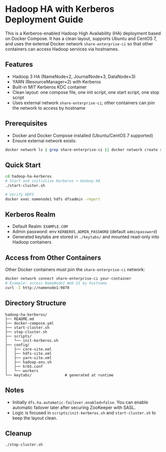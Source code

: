 # Hadoop HA with Kerberos Deployment Guide

This is a Kerberos-enabled Hadoop High Availability (HA) deployment based on Docker Compose. It has a clean layout, supports Ubuntu and CentOS 7, and uses the external Docker network `share-enterprise-ci` so that other containers can access Hadoop services via hostnames.

## Features
- Hadoop 3 HA (NameNode×2, JournalNode×3, DataNode×3)
- YARN (ResourceManager×2) with Kerberos
- Built-in MIT Kerberos KDC container
- Clean layout: one compose file, one init script, one start script, one stop script
- Uses external network `share-enterprise-ci`; other containers can join the network to access by hostname

## Prerequisites
- Docker and Docker Compose installed (Ubuntu/CentOS 7 supported)
- Ensure external network exists:
```bash
docker network ls | grep share-enterprise-ci || docker network create share-enterprise-ci
```

## Quick Start
```bash
cd hadoop-ha-kerberos
# Start and initialize Kerberos + Hadoop HA
./start-cluster.sh

# Verify HDFS
docker exec namenode1 hdfs dfsadmin -report
```

## Kerberos Realm
- Default Realm: `EXAMPLE.COM`
- Admin password: env `KERBEROS_ADMIN_PASSWORD` (default `adminpassword`)
- Generated keytabs are stored in `./keytabs/` and mounted read-only into Hadoop containers

## Access from Other Containers
Other Docker containers must join the `share-enterprise-ci` network:
```bash
docker network connect share-enterprise-ci your-container
# Example: access NameNode1 Web UI by hostname
curl -I http://namenode1:9870
```

## Directory Structure
```
hadoop-ha-kerberos/
├── README.md
├── docker-compose.yml
├── start-cluster.sh
├── stop-cluster.sh
├── scripts/
│   └── init-kerberos.sh
├── config/
│   ├── core-site.xml
│   ├── hdfs-site.xml
│   ├── yarn-site.xml
│   ├── hadoop-env.sh
│   ├── krb5.conf
│   └── workers
└── keytabs/               # generated at runtime
```

## Notes
- Initially `dfs.ha.automatic-failover.enabled=false`. You can enable automatic failover later after securing ZooKeeper with SASL.
- Logic is focused in `scripts/init-kerberos.sh` and `start-cluster.sh` to keep the layout clean.

## Cleanup
```bash
./stop-cluster.sh
```